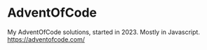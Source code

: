 # AdventOfCode
My AdventOfCode solutions, started in 2023. Mostly in Javascript.
https://adventofcode.com/
